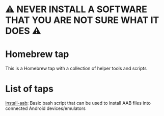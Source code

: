 # ⚠️ NEVER INSTALL A SOFTWARE THAT YOU ARE NOT SURE WHAT IT DOES ⚠️

# Homebrew tap

This is a Homebrew tap with a collection of helper tools and scripts

# List of taps

[install-aab](https://github.com/igorcferreira/install-aab): Basic bash script that can be used to install AAB files into connected Android devices/emulators